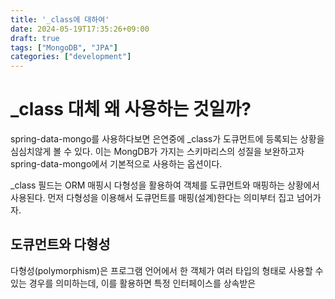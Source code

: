 ```yaml
---
title: '_class에 대하여'
date: 2024-05-19T17:35:26+09:00
draft: true
tags: ["MongoDB", "JPA"]
categories: ["development"]
---
```


# _class 대체 왜 사용하는 것일까?

spring-data-mongo를 사용하다보면 은연중에 _class가 도큐먼트에 등록되는 상황을 심심치않게 볼 수 있다. 이는 MongDB가 가지는 스키마리스의 성질을 보완하고자 spring-data-mongo에서 기본적으로 사용하는 옵션이다.

_class 필드는 ORM 매핑시 다형성을 활용하여 객체를 도큐먼트와 매핑하는 상황에서 사용된다. 먼저 다형성을 이용해서 도큐먼트를 매핑(설계)한다는 의미부터 집고 넘어가자.

## 도큐먼트와 다형성
다형성(polymorphism)은 프로그램 언어에서 한 객체가 여러 타입의 형태로 사용할 수 있는 경우를 의미하는데, 이를 활용하면 특정 인터페이스를 상속받은 

